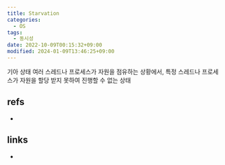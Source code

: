 ```yaml
---
title: Starvation
categories:
  - OS
tags:
  - 동시성
date: 2022-10-09T00:15:32+09:00
modified: 2024-01-09T13:46:25+09:00
---
```

기아 상태
여러 스레드나 프로세스가 자원을 점유하는 상황에서, 특정 스레드나 프로세스가 자원을 할당 받지 못하여 진행할 수 없는 상태

## refs
- 


## links
- 
